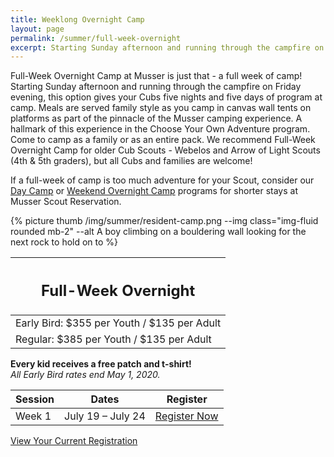 ```yaml
---
title: Weeklong Overnight Camp
layout: page
permalink: /summer/full-week-overnight
excerpt: Starting Sunday afternoon and running through the campfire on Friday evening, this option gives your Cubs five nights and five days of program at camp.
---
```


<div class="row">
  <div class="col-md-8">
    <p>
      Full-Week Overnight Camp at Musser is just that - a full week of camp! Starting Sunday afternoon and running through the campfire on Friday evening, this option gives your Cubs five nights and five days of program at camp. Meals are served family style as you camp in canvas wall tents on platforms as part of the pinnacle of the Musser camping experience. A hallmark of this experience in the Choose Your Own Adventure program. Come to camp as a family or as an entire pack. We recommend Full-Week Overnight Camp for older Cub Scouts - Webelos and Arrow of Light Scouts (4th & 5th graders), but all Cubs and families are welcome!
    </p>
    <p>
      If a full-week of camp is too much adventure for your Scout, consider our <a href="/summer/day-camp">Day Camp</a> or <a href="/summer/weekend-overnight">Weekend Overnight Camp</a> programs for shorter stays at Musser Scout Reservation.
    </p>
  </div>
  <div class="col-md-4">
    {% picture thumb /img/summer/resident-camp.png --img class="img-fluid rounded mb-2" --alt A boy climbing on a bouldering wall looking for the next rock to hold on to %}
  </div>
</div>
<div class="row">  
  <div class="col">
    <table class="table table-striped my-3 ">
      <thead class="text-center">
        <tr>
          <th scope="col"><h2 class="my-0">Full-Week Overnight</h2></th>
        </tr>
      </thead>
      <tbody>
          <tr>
            <td>Early Bird: $355 per Youth / $135 per Adult</td>
          </tr>
          <tr>
            <td>Regular: $385 per Youth / $135 per Adult</td>
          </tr>
      </tbody>
    </table>
    <div class="text-center">
      <strong>Every kid receives a free patch and t-shirt!</strong><br>
      <em>All Early Bird rates end May 1, 2020.</em>
    </div>
  </div>
  <div class="col">
    <table class="table table-striped my-3 text-center">
      <thead>
        <tr>
          <th scope="col">Session</th>
          <th scope="col">Dates</th>
          <th scope="col">Register</th>
        </tr>
      </thead>
      <tbody>
          <tr>
            <td>Week 1</td>
            <td>July 19 – July 24</td>
            <td><a class="btn btn-primary btn-block" href="https://colbsa.doubleknot.com/event/resident-camp-july-19-24/2598790">Register Now</a></td>
          </tr>
      </tbody>
    </table>
    <div class="text-center">
      <a role="button" class="btn btn-primary btn-lg" href="https://colbsa.doubleknot.com/Rosters/logon.aspx?orgkey=541">View Your Current Registration</a>
    </div>
  </div>
</div>
